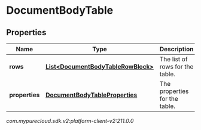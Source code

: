 # DocumentBodyTable


## Properties

| Name | Type | Description | Notes |
| ------------ | ------------- | ------------- | ------------- |
| **rows** | [**List&lt;DocumentBodyTableRowBlock&gt;**](DocumentBodyTableRowBlock) | The list of rows for the table. |  |
| **properties** | [**DocumentBodyTableProperties**](DocumentBodyTableProperties) | The properties for the table. |  [optional] |




_com.mypurecloud.sdk.v2:platform-client-v2:211.0.0_
